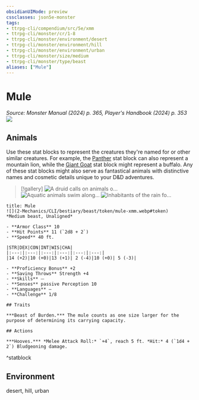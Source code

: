 ```yaml
---
obsidianUIMode: preview
cssclasses: json5e-monster
tags:
- ttrpg-cli/compendium/src/5e/xmm
- ttrpg-cli/monster/cr/1-8
- ttrpg-cli/monster/environment/desert
- ttrpg-cli/monster/environment/hill
- ttrpg-cli/monster/environment/urban
- ttrpg-cli/monster/size/medium
- ttrpg-cli/monster/type/beast
aliases: ["Mule"]
---
```

# Mule
*Source: Monster Manual (2024) p. 365, Player's Handbook (2024) p. 353*  
![](2-Mechanics/CLI/bestiary/beast/img/mule.webp#right)

## Animals

Use these stat blocks to represent the creatures they're named for or other similar creatures. For example, the [Panther](2-Mechanics/CLI/bestiary/beast/panther-xmm.md) stat block can also represent a mountain lion, while the [Giant Goat](2-Mechanics/CLI/bestiary/beast/giant-goat-xmm.md) stat block might represent a buffalo. Any of these stat blocks might also serve as fantastical animals with distinctive names and cosmetic details unique to your D&D adventures.

> [!gallery]
![A druid calls on animals o...](2-Mechanics/CLI/bestiary/beast/img/animals-hills-and-mountains.webp "A druid calls on animals of the hills and mountains to aid her cause")
![Aquatic animals swim along...](2-Mechanics/CLI/bestiary/beast/img/animals-aquatic.webp "Aquatic animals swim alongside a druid exploring the sea")
![Inhabitants of the rain fo...](2-Mechanics/CLI/bestiary/beast/img/animals-rainforest.webp "Inhabitants of the rain forest answer a druid's summons")

```ad-statblock
title: Mule
![](2-Mechanics/CLI/bestiary/beast/token/mule-xmm.webp#token)
*Medium beast, Unaligned*

- **Armor Class** 10 
- **Hit Points** 11 (`2d8 + 2`) 
- **Speed** 40 ft.

|STR|DEX|CON|INT|WIS|CHA|
|:---:|:---:|:---:|:---:|:---:|:---:|
|14 (+2)|10 (+0)|13 (+1)| 2 (-4)|10 (+0)| 5 (-3)|

- **Proficiency Bonus** +2
- **Saving Throws** Strength +4
- **Skills** ⏤
- **Senses** passive Perception 10
- **Languages** —
- **Challenge** 1/8

## Traits

***Beast of Burden.*** The mule counts as one size larger for the purpose of determining its carrying capacity.

## Actions

***Hooves.*** *Melee Attack Roll:* `+4`, reach 5 ft. *Hit:* 4 (`1d4 + 2`) Bludgeoning damage.
```
^statblock

## Environment

desert, hill, urban